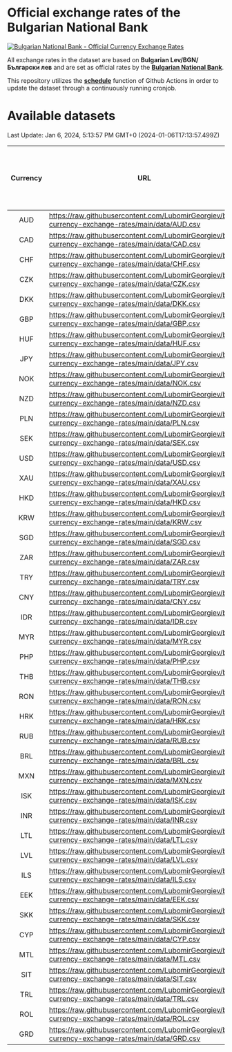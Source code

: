 # Official exchange rates of the Bulgarian National Bank

[![Bulgarian National Bank - Official Currency Exchange Rates](https://github.com/LubomirGeorgiev/bnb-currency-exchange-rates/actions/workflows/update-rates.yml/badge.svg?branch=main)](https://github.com/LubomirGeorgiev/bnb-currency-exchange-rates/actions/workflows/update-rates.yml)

All exchange rates in the dataset are based on **Bulgarian Lev/BGN/Български лев** and are set as official rates by the [**Bulgarian National Bank**](https://www.bnb.bg/Statistics/StExternalSector/StExchangeRates/StERForeignCurrencies/index.htm?toLang=_EN).

This repository utilizes the [**schedule**](https://docs.github.com/en/actions/reference/events-that-trigger-workflows) function of Github Actions in order to update the dataset through a continuously running cronjob.

# Available datasets

<!-- START LINKS (DO NOT EVER FU*ING DELETE THIS COMMENT FOR THE LOVE OF YOUR LIFE!!! IF YOU ARE CURIOS HOW IT WORKS, YOU CAN HAVE A LOOK AT ./src/updateReadme.ts) -->

Last Update: Jan 6, 2024, 5:13:57 PM GMT+0 (2024-01-06T17:13:57.499Z)

| Currency | URL                                                                                             | Number of records | Number of missing days that were filled in |
| :------: | ----------------------------------------------------------------------------------------------- | :---------------: | :----------------------------------------: |
|   AUD    | https://raw.githubusercontent.com/LubomirGeorgiev/bnb-currency-exchange-rates/main/data/AUD.csv |       8726        |                    2695                    |
|   CAD    | https://raw.githubusercontent.com/LubomirGeorgiev/bnb-currency-exchange-rates/main/data/CAD.csv |       8726        |                    2695                    |
|   CHF    | https://raw.githubusercontent.com/LubomirGeorgiev/bnb-currency-exchange-rates/main/data/CHF.csv |       8726        |                    2695                    |
|   CZK    | https://raw.githubusercontent.com/LubomirGeorgiev/bnb-currency-exchange-rates/main/data/CZK.csv |       8726        |                    2695                    |
|   DKK    | https://raw.githubusercontent.com/LubomirGeorgiev/bnb-currency-exchange-rates/main/data/DKK.csv |       8726        |                    2695                    |
|   GBP    | https://raw.githubusercontent.com/LubomirGeorgiev/bnb-currency-exchange-rates/main/data/GBP.csv |       8726        |                    2695                    |
|   HUF    | https://raw.githubusercontent.com/LubomirGeorgiev/bnb-currency-exchange-rates/main/data/HUF.csv |       8726        |                    2695                    |
|   JPY    | https://raw.githubusercontent.com/LubomirGeorgiev/bnb-currency-exchange-rates/main/data/JPY.csv |       8726        |                    2695                    |
|   NOK    | https://raw.githubusercontent.com/LubomirGeorgiev/bnb-currency-exchange-rates/main/data/NOK.csv |       8726        |                    2695                    |
|   NZD    | https://raw.githubusercontent.com/LubomirGeorgiev/bnb-currency-exchange-rates/main/data/NZD.csv |       8726        |                    2695                    |
|   PLN    | https://raw.githubusercontent.com/LubomirGeorgiev/bnb-currency-exchange-rates/main/data/PLN.csv |       8726        |                    2695                    |
|   SEK    | https://raw.githubusercontent.com/LubomirGeorgiev/bnb-currency-exchange-rates/main/data/SEK.csv |       8726        |                    2695                    |
|   USD    | https://raw.githubusercontent.com/LubomirGeorgiev/bnb-currency-exchange-rates/main/data/USD.csv |       8726        |                    2695                    |
|   XAU    | https://raw.githubusercontent.com/LubomirGeorgiev/bnb-currency-exchange-rates/main/data/XAU.csv |       8726        |                    2697                    |
|   HKD    | https://raw.githubusercontent.com/LubomirGeorgiev/bnb-currency-exchange-rates/main/data/HKD.csv |       8424        |                    2604                    |
|   KRW    | https://raw.githubusercontent.com/LubomirGeorgiev/bnb-currency-exchange-rates/main/data/KRW.csv |       8424        |                    2604                    |
|   SGD    | https://raw.githubusercontent.com/LubomirGeorgiev/bnb-currency-exchange-rates/main/data/SGD.csv |       8424        |                    2604                    |
|   ZAR    | https://raw.githubusercontent.com/LubomirGeorgiev/bnb-currency-exchange-rates/main/data/ZAR.csv |       8424        |                    2604                    |
|   TRY    | https://raw.githubusercontent.com/LubomirGeorgiev/bnb-currency-exchange-rates/main/data/TRY.csv |       6917        |                    2145                    |
|   CNY    | https://raw.githubusercontent.com/LubomirGeorgiev/bnb-currency-exchange-rates/main/data/CNY.csv |       6797        |                    2109                    |
|   IDR    | https://raw.githubusercontent.com/LubomirGeorgiev/bnb-currency-exchange-rates/main/data/IDR.csv |       6797        |                    2109                    |
|   MYR    | https://raw.githubusercontent.com/LubomirGeorgiev/bnb-currency-exchange-rates/main/data/MYR.csv |       6797        |                    2109                    |
|   PHP    | https://raw.githubusercontent.com/LubomirGeorgiev/bnb-currency-exchange-rates/main/data/PHP.csv |       6797        |                    2109                    |
|   THB    | https://raw.githubusercontent.com/LubomirGeorgiev/bnb-currency-exchange-rates/main/data/THB.csv |       6797        |                    2109                    |
|   RON    | https://raw.githubusercontent.com/LubomirGeorgiev/bnb-currency-exchange-rates/main/data/RON.csv |       6738        |                    2091                    |
|   HRK    | https://raw.githubusercontent.com/LubomirGeorgiev/bnb-currency-exchange-rates/main/data/HRK.csv |       6426        |                    1990                    |
|   RUB    | https://raw.githubusercontent.com/LubomirGeorgiev/bnb-currency-exchange-rates/main/data/RUB.csv |       6122        |                    1893                    |
|   BRL    | https://raw.githubusercontent.com/LubomirGeorgiev/bnb-currency-exchange-rates/main/data/BRL.csv |       5827        |                    1812                    |
|   MXN    | https://raw.githubusercontent.com/LubomirGeorgiev/bnb-currency-exchange-rates/main/data/MXN.csv |       5827        |                    1812                    |
|   ISK    | https://raw.githubusercontent.com/LubomirGeorgiev/bnb-currency-exchange-rates/main/data/ISK.csv |       5724        |                    1771                    |
|   INR    | https://raw.githubusercontent.com/LubomirGeorgiev/bnb-currency-exchange-rates/main/data/INR.csv |       5460        |                    1698                    |
|   LTL    | https://raw.githubusercontent.com/LubomirGeorgiev/bnb-currency-exchange-rates/main/data/LTL.csv |       5142        |                    1571                    |
|   LVL    | https://raw.githubusercontent.com/LubomirGeorgiev/bnb-currency-exchange-rates/main/data/LVL.csv |       4779        |                    1459                    |
|   ILS    | https://raw.githubusercontent.com/LubomirGeorgiev/bnb-currency-exchange-rates/main/data/ILS.csv |       4736        |                    1479                    |
|   EEK    | https://raw.githubusercontent.com/LubomirGeorgiev/bnb-currency-exchange-rates/main/data/EEK.csv |       3987        |                    1213                    |
|   SKK    | https://raw.githubusercontent.com/LubomirGeorgiev/bnb-currency-exchange-rates/main/data/SKK.csv |       2959        |                    901                     |
|   CYP    | https://raw.githubusercontent.com/LubomirGeorgiev/bnb-currency-exchange-rates/main/data/CYP.csv |       2895        |                    879                     |
|   MTL    | https://raw.githubusercontent.com/LubomirGeorgiev/bnb-currency-exchange-rates/main/data/MTL.csv |       2593        |                    788                     |
|   SIT    | https://raw.githubusercontent.com/LubomirGeorgiev/bnb-currency-exchange-rates/main/data/SIT.csv |       2531        |                    767                     |
|   TRL    | https://raw.githubusercontent.com/LubomirGeorgiev/bnb-currency-exchange-rates/main/data/TRL.csv |       1807        |                    548                     |
|   ROL    | https://raw.githubusercontent.com/LubomirGeorgiev/bnb-currency-exchange-rates/main/data/ROL.csv |       1686        |                    513                     |
|   GRD    | https://raw.githubusercontent.com/LubomirGeorgiev/bnb-currency-exchange-rates/main/data/GRD.csv |        361        |                    109                     |

<!-- END LINKS (DO NOT EVER FU*ING DELETE THIS COMMENT FOR THE LOVE OF YOUR LIFE!!! IF YOU ARE CURIOS HOW IT WORKS, YOU CAN HAVE A LOOK AT ./src/updateReadme.ts) -->

